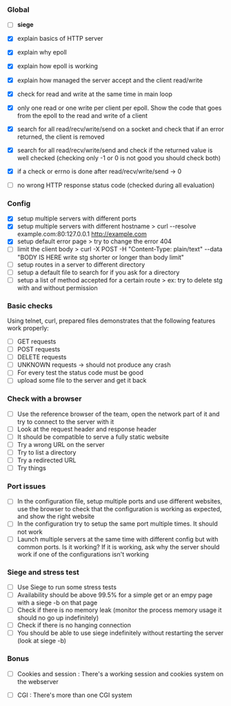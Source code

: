 
### Global

- [ ] **siege**
- [x] explain basics of HTTP server
- [x] explain why epoll 
- [x] explain how epoll is working
- [x] explain how managed the server accept and the client read/write
- [x] check for read and write at the same time in main loop
- [x] only one read or one write per client per epoll. Show the code that goes from the epoll to the read and write of a client
- [x] search for all read/recv/write/send on a socket and check that if an error returned, the client is removed
- [x] search for all read/recv/write/send and check if the returned value is well checked (checking only -1 or 0 is not good you should check both)
- [x] if a check or errno is done after read/recv/write/send -> 0


- [ ] no wrong HTTP response status code (checked during all evaluation)

### Config

- [x] setup multiple servers with different ports
- [x] setup multiple servers with different hostname 
  		> curl --resolve example.com:80:127.0.0.1 http://example.com
- [x] setup default error page
		> try to change the error 404
- [ ] limit the client body
		> curl -X POST -H "Content-Type: plain/text" --data "BODY IS HERE write stg shorter or longer than body limit"
- [ ] setup routes in a server to different directory
- [ ] setup a default file to search for if you ask for a directory
- [ ] setup a list of method accepted for a certain route 
		> ex: try to delete stg with and without permission

### Basic checks

Using telnet, curl, prepared files demonstrates that the following features work properly:
- [ ] GET requests 
- [ ] POST requests
- [ ] DELETE requests
- [ ] UNKNOWN requests -> should not produce any crash
- [ ] For every test the status code must be good
- [ ] upload some file to the server and get it back

### Check with a browser

- [ ] Use the reference browser of the team, open the network part of it and try to connect to the server with it
- [ ] Look at the request header and response header
- [ ] It should be compatible to serve a fully static website
- [ ] Try a wrong URL on the server
- [ ] Try to list a directory
- [ ] Try a redirected URL
- [ ] Try things

### Port issues

- [ ] In the configuration file, setup multiple ports and use different websites, use the browser to check that the configuration is working as expected, and show the right website
- [ ] In the configuration try to setup the same port multiple times. It should not work
- [ ] Launch multiple servers at the same time with different config but with common ports. Is it working? If it is working, ask why the server should work if one of the configurations isn't working

### Siege and stress test

- [ ] Use Siege to run some stress tests
- [ ] Availability should be above 99.5% for a simple get or an empy page with a siege -b on that page
- [ ] Check if there is no memory leak (monitor the process memory usage it should no go up indefinitely)
- [ ] Check if there is no hanging connection
- [ ] You should be able to use siege indefinitely without restarting the server (look at siege -b)

### Bonus 

- [ ] Cookies and session : There's a working session and cookies system on the webserver
- [ ] CGI : There's more than one CGI system




